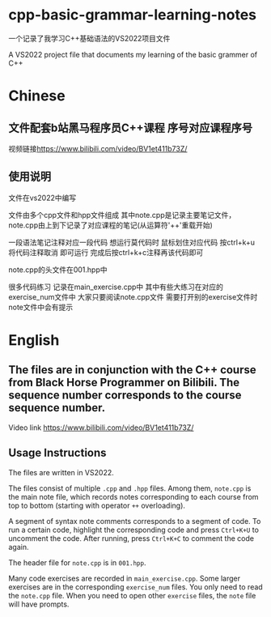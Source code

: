 # cpp-basic-grammar-learning-notes
一个记录了我学习C++基础语法的VS2022项目文件 

A VS2022 project file that documents my learning of the basic grammer of C++
# Chinese
## 文件配套b站黑马程序员C++课程 序号对应课程序号
视频链接<https://www.bilibili.com/video/BV1et411b73Z/>
## 使用说明
文件在vs2022中编写 

文件由多个cpp文件和hpp文件组成 其中note.cpp是记录主要笔记文件，note.cpp由上到下记录了对应课程的笔记(从运算符'++'重载开始)

一段语法笔记注释对应一段代码 想运行莫代码时 鼠标划住对应代码 按ctrl+k+u 将代码注释取消 即可运行 完成后按ctrl+k+c注释再该代码即可

note.cpp的头文件在001.hpp中

很多代码练习 记录在main_exercise.cpp中 其中有些大练习在对应的exercise_num文件中 大家只要阅读note.cpp文件 需要打开别的exercise文件时 note文件中会有提示 
<!--文件是俺自己的笔记 没有具体分成多个文件 而是采用一个大note文件 配套对应练习文件的方式 是为了便于俺自己阅读查看 如果接受不了 我深表歉意-->
# English
## The files are in conjunction with the C++ course from Black Horse Programmer on Bilibili. The sequence number corresponds to the course sequence number.
Video link <https://www.bilibili.com/video/BV1et411b73Z/>
## Usage Instructions
The files are written in VS2022.

The files consist of multiple `.cpp` and `.hpp` files. Among them, `note.cpp` is the main note file, which records notes corresponding to each course from top to bottom (starting with operator `++` overloading).

A segment of syntax note comments corresponds to a segment of code. To run a certain code, highlight the corresponding code and press `Ctrl+K+U` to uncomment the code. After running, press `Ctrl+K+C` to comment the code again.

The header file for `note.cpp` is in `001.hpp`.

Many code exercises are recorded in `main_exercise.cpp`. Some larger exercises are in the corresponding `exercise_num` files. You only need to read the `note.cpp` file. When you need to open other `exercise` files, the `note` file will have prompts.
<!-- The files are my own notes. They are not specifically divided into multiple files but are in the form of a large `note` file with corresponding exercise files for easy reading and viewing for myself. If you can't accept it, I apologize. -- >
